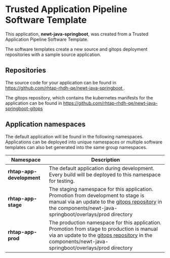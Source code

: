 # Trusted Application Pipeline Software Template

This application, **newt-java-springboot**, was created from a Trusted Application Pipeline Software Template.

The software templates create a new source and gitops deployment repositories with a sample source application. 

## Repositories

The source code for your application can be found in [https://github.com/rhtap-rhdh-qe/newt-java-springboot ](https://github.com/rhtap-rhdh-qe/newt-java-springboot ).
 
The gitops repository, which contains the kubernetes manifests for the application can be found in 
[https://github.com/rhtap-rhdh-qe/newt-java-springboot-gitops ](https://github.com/rhtap-rhdh-qe/newt-java-springboot-gitops ) 

## Application namespaces 

The default application will be found in the following namespaces. Applications can be deployed into unique namespaces or multiple software templates can also bet generated into the same group namespaces.  

|  Namespace   |  Description   |  
| -------- | -------- |   
| **rhtap-app-development** | The default application during development. Every build will be deployed to this namespace for testing. | 
| **rhtap-app-stage** | The staging namespace for this application. Promotion from development to stage is manual via an update to the [gitops repository](https://github.com/rhtap-rhdh-qe/newt-java-springboot-gitops ) in the components/newt-java-springboot/overlays/prod directory |  
| **rhtap-app-prod** | The production namespace for this application. Promotion from stage to production is manual via an update to the [gitops repository](https://github.com/rhtap-rhdh-qe/newt-java-springboot-gitops ) in the components/newt-java-springboot/overlays/prod directory | 